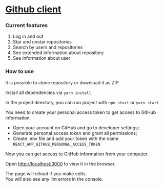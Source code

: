 # [Github client](https://anutasaveleva.github.io/gitclient_react/)

### Current features
<ol> 
<li>Log in and out</li>
<li> Star and unstar repositories</li>
<li> Search by users and repositories</li>
<li> See extended information about repository</li>
<li>See information about user</li>
</ol>

### How to use
It is possible to clone repository or download it as ZIP.

Install all dependencies via `yarn install`


In the project directory, you can run project with `npm start` or `yarn start`

You need to create your personal access token to get access to GitHub information.

* Open your account on GitHub and go to developer settings;
* Generate personal access token and grant all permissions;
* Create .env file and add your token with the name `REACT_APP_GITHUB_PERSONAL_ACCESS_TOKEN`

Now you can get access to GitHub information from your computer.

Open [http://localhost:3000](http://localhost:3000) to view it in the browser.

The page will reload if you make edits.<br />
You will also see any lint errors in the console.
